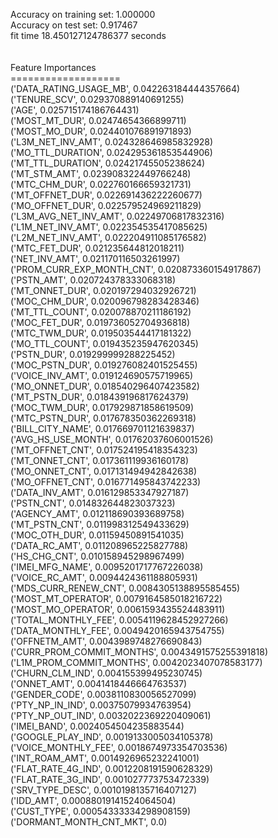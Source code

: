 Accuracy on training set: 1.000000<br>Accuracy on test set: 0.917467<br>fit time 18.450127124786377 seconds<br><br><br>Feature Importances<br>===================<br>('DATA_RATING_USAGE_MB', 0.042263184444357664)<br>('TENURE_SCV', 0.029370889140691255)<br>('AGE', 0.025715174186764431)<br>('MOST_MT_DUR', 0.02474654366899711)<br>('MOST_MO_DUR', 0.024401076891971893)<br>('L3M_NET_INV_AMT', 0.024328646985832928)<br>('MO_TTL_DURATION', 0.024295361853544906)<br>('MT_TTL_DURATION', 0.02421745505238624)<br>('MT_STM_AMT', 0.023908322449766248)<br>('MTC_CHM_DUR', 0.022760166659321731)<br>('MT_OFFNET_DUR', 0.022691436222260677)<br>('MO_OFFNET_DUR', 0.022579524969211829)<br>('L3M_AVG_NET_INV_AMT', 0.02249706817832316)<br>('L1M_NET_INV_AMT', 0.022354535417085625)<br>('L2M_NET_INV_AMT', 0.022204911085176582)<br>('MTC_FET_DUR', 0.021235644812018211)<br>('NET_INV_AMT', 0.021170116503261997)<br>('PROM_CURR_EXP_MONTH_CNT', 0.020873360154917867)<br>('PSTN_AMT', 0.020724378333068318)<br>('MT_ONNET_DUR', 0.020197294032926721)<br>('MOC_CHM_DUR', 0.020096798283428346)<br>('MT_TTL_COUNT', 0.020078870211186192)<br>('MOC_FET_DUR', 0.019736052704936818)<br>('MTC_TWM_DUR', 0.019503544417181322)<br>('MO_TTL_COUNT', 0.019435235947620345)<br>('PSTN_DUR', 0.019299999288225452)<br>('MOC_PSTN_DUR', 0.019276082401525455)<br>('VOICE_INV_AMT', 0.019124690575719965)<br>('MO_ONNET_DUR', 0.018540296407423582)<br>('MT_PSTN_DUR', 0.018439196817624379)<br>('MOC_TWM_DUR', 0.017929871858619509)<br>('MTC_PSTN_DUR', 0.017678350362269318)<br>('BILL_CITY_NAME', 0.017669701121639837)<br>('AVG_HS_USE_MONTH', 0.01762037606001526)<br>('MT_OFFNET_CNT', 0.017524195418354323)<br>('MT_ONNET_CNT', 0.017361119936160178)<br>('MO_ONNET_CNT', 0.017131494942842638)<br>('MO_OFFNET_CNT', 0.016771495843742233)<br>('DATA_INV_AMT', 0.016129853347927187)<br>('PSTN_CNT', 0.014832644823037323)<br>('AGENCY_AMT', 0.012118690393689758)<br>('MT_PSTN_CNT', 0.011998312549433629)<br>('MOC_OTH_DUR', 0.01159450891541035)<br>('DATA_RC_AMT', 0.011208965225827788)<br>('HS_CHG_CNT', 0.010158945298967499)<br>('IMEI_MFG_NAME', 0.0095201717767226038)<br>('VOICE_RC_AMT', 0.0094424361188805931)<br>('MDS_CURR_RENEW_CNT', 0.0084305138895585455)<br>('MOST_MT_OPERATOR', 0.0079164585018216722)<br>('MOST_MO_OPERATOR', 0.0061593435524483911)<br>('TOTAL_MONTHLY_FEE', 0.0054119628452927266)<br>('DATA_MONTHLY_FEE', 0.0049420165943754755)<br>('OFFNETM_AMT', 0.0043989748276690843)<br>('CURR_PROM_COMMIT_MONTHS', 0.0043491575255391818)<br>('L1M_PROM_COMMIT_MONTHS', 0.0042023407078583177)<br>('CHURN_CLM_IND', 0.004155399495230745)<br>('ONNET_AMT', 0.0041418446664763537)<br>('GENDER_CODE', 0.0038110830056527099)<br>('PTY_NP_IN_IND', 0.00375079934763954)<br>('PTY_NP_OUT_IND', 0.0032022369220409061)<br>('IMEI_BAND', 0.0024054504235883544)<br>('GOOGLE_PLAY_IND', 0.0019133005034105378)<br>('VOICE_MONTHLY_FEE', 0.0018674973354703536)<br>('INT_ROAM_AMT', 0.0014926965232241001)<br>('FLAT_RATE_4G_IND', 0.0012208191590628329)<br>('FLAT_RATE_3G_IND', 0.001027773753472339)<br>('SRV_TYPE_DESC', 0.0010198135716407127)<br>('IDD_AMT', 0.00088019141524064504)<br>('CUST_TYPE', 0.00054333334298908159)<br>('DORMANT_MONTH_CNT_MKT', 0.0)<br>